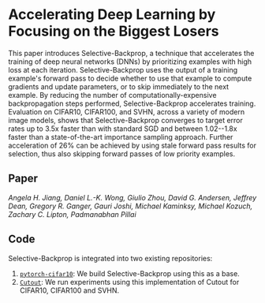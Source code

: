 # Accelerating Deep Learning by Focusing on the Biggest Losers

This paper introduces Selective-Backprop, a technique that accelerates the
training of deep neural networks (DNNs) by prioritizing examples with high loss
at each iteration. Selective-Backprop uses the output of a training example's
forward pass to decide whether to use that example to compute gradients and
update parameters, or to skip immediately to the next example. By reducing the
number of computationally-expensive backpropagation steps performed,
Selective-Backprop accelerates training. Evaluation on CIFAR10, CIFAR100, and
SVHN, across a variety of modern image models, shows that Selective-Backprop
converges to target error rates up to 3.5x faster than with standard SGD and
between 1.02--1.8x faster than a state-of-the-art importance sampling approach.
Further acceleration of 26% can be achieved by using stale forward pass results
for selection, thus also skipping forward passes of low priority examples.

## Paper
*Angela H. Jiang, Daniel L.-K. Wong, Giulio Zhou, David G. Andersen, Jeffrey Dean, Gregory R. Ganger, Gauri Joshi, Michael Kaminksy, Michael Kozuch, Zachary C. Lipton, Padmanabhan Pillai*

## Code

Selective-Backprop is integrated into two existing repositories:
1. [`pytorch-cifar10`](https://github.com/kuangliu/pytorch-cifar): We build Selective-Backprop using this as a base.
2. [`Cutout`](https://github.com/uoguelph-mlrg/Cutout): We run experiments using this implementation of Cutout for CIFAR10, CIFAR100 and SVHN.

